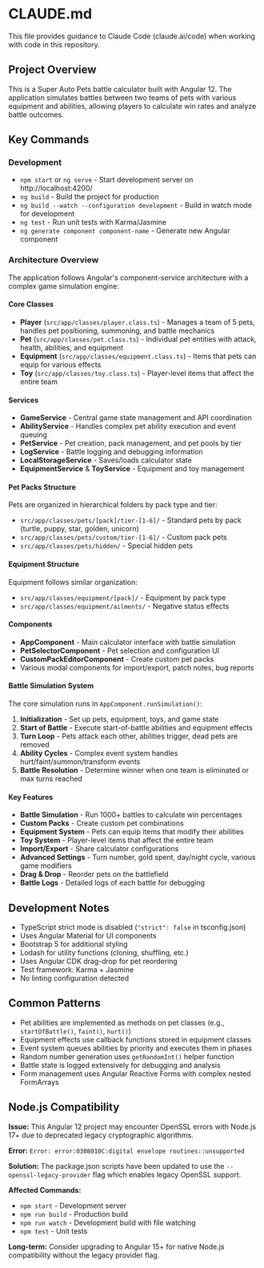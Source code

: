 # CLAUDE.md

This file provides guidance to Claude Code (claude.ai/code) when working with code in this repository.

## Project Overview

This is a Super Auto Pets battle calculator built with Angular 12. The application simulates battles between two teams of pets with various equipment and abilities, allowing players to calculate win rates and analyze battle outcomes.

## Key Commands

### Development
- `npm start` or `ng serve` - Start development server on http://localhost:4200/
- `ng build` - Build the project for production
- `ng build --watch --configuration development` - Build in watch mode for development
- `ng test` - Run unit tests with Karma/Jasmine
- `ng generate component component-name` - Generate new Angular component

### Architecture Overview

The application follows Angular's component-service architecture with a complex game simulation engine:

#### Core Classes
- **Player** (`src/app/classes/player.class.ts`) - Manages a team of 5 pets, handles pet positioning, summoning, and battle mechanics
- **Pet** (`src/app/classes/pet.class.ts`) - Individual pet entities with attack, health, abilities, and equipment
- **Equipment** (`src/app/classes/equipment.class.ts`) - Items that pets can equip for various effects
- **Toy** (`src/app/classes/toy.class.ts`) - Player-level items that affect the entire team

#### Services
- **GameService** - Central game state management and API coordination
- **AbilityService** - Handles complex pet ability execution and event queuing
- **PetService** - Pet creation, pack management, and pet pools by tier
- **LogService** - Battle logging and debugging information
- **LocalStorageService** - Saves/loads calculator state
- **EquipmentService** & **ToyService** - Equipment and toy management

#### Pet Packs Structure
Pets are organized in hierarchical folders by pack type and tier:
- `src/app/classes/pets/[pack]/tier-[1-6]/` - Standard pets by pack (turtle, puppy, star, golden, unicorn)
- `src/app/classes/pets/custom/tier-[1-6]/` - Custom pack pets
- `src/app/classes/pets/hidden/` - Special hidden pets

#### Equipment Structure
Equipment follows similar organization:
- `src/app/classes/equipment/[pack]/` - Equipment by pack type
- `src/app/classes/equipment/ailments/` - Negative status effects

#### Components
- **AppComponent** - Main calculator interface with battle simulation
- **PetSelectorComponent** - Pet selection and configuration UI
- **CustomPackEditorComponent** - Create custom pet packs
- Various modal components for import/export, patch notes, bug reports

#### Battle Simulation System
The core simulation runs in `AppComponent.runSimulation()`:
1. **Initialization** - Set up pets, equipment, toys, and game state
2. **Start of Battle** - Execute start-of-battle abilities and equipment effects
3. **Turn Loop** - Pets attack each other, abilities trigger, dead pets are removed
4. **Ability Cycles** - Complex event system handles hurt/faint/summon/transform events
5. **Battle Resolution** - Determine winner when one team is eliminated or max turns reached

#### Key Features
- **Battle Simulation** - Run 1000+ battles to calculate win percentages  
- **Custom Packs** - Create custom pet combinations
- **Equipment System** - Pets can equip items that modify their abilities
- **Toy System** - Player-level items that affect the entire team
- **Import/Export** - Share calculator configurations
- **Advanced Settings** - Turn number, gold spent, day/night cycle, various game modifiers
- **Drag & Drop** - Reorder pets on the battlefield
- **Battle Logs** - Detailed logs of each battle for debugging

## Development Notes

- TypeScript strict mode is disabled (`"strict": false` in tsconfig.json)
- Uses Angular Material for UI components
- Bootstrap 5 for additional styling
- Lodash for utility functions (cloning, shuffling, etc.)
- Uses Angular CDK drag-drop for pet reordering
- Test framework: Karma + Jasmine
- No linting configuration detected

## Common Patterns

- Pet abilities are implemented as methods on pet classes (e.g., `startOfBattle()`, `faint()`, `hurt()`)
- Equipment effects use callback functions stored in equipment classes
- Event system queues abilities by priority and executes them in phases
- Random number generation uses `getRandomInt()` helper function
- Battle state is logged extensively for debugging and analysis
- Form management uses Angular Reactive Forms with complex nested FormArrays

## Node.js Compatibility

**Issue:** This Angular 12 project may encounter OpenSSL errors with Node.js 17+ due to deprecated legacy cryptographic algorithms.

**Error:** `Error: error:0308010C:digital envelope routines::unsupported`

**Solution:** The package.json scripts have been updated to use the `--openssl-legacy-provider` flag which enables legacy OpenSSL support.

**Affected Commands:**
- `npm start` - Development server
- `npm run build` - Production build  
- `npm run watch` - Development build with file watching
- `npm test` - Unit tests

**Long-term:** Consider upgrading to Angular 15+ for native Node.js compatibility without the legacy provider flag.
